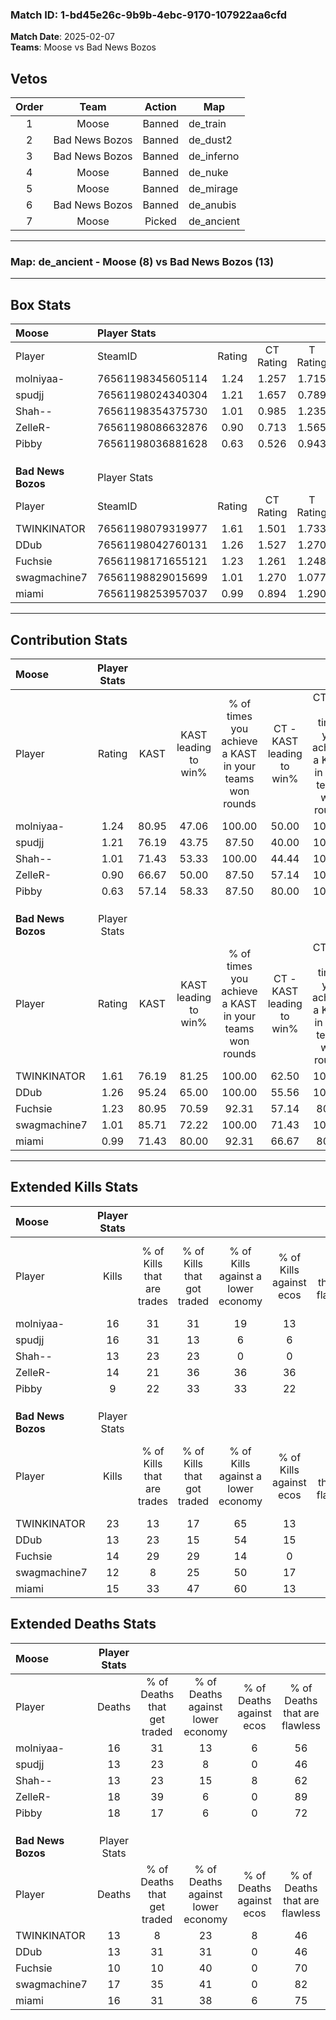 ### Match ID: 1-bd45e26c-9b9b-4ebc-9170-107922aa6cfd  
**Match Date**: 2025-02-07  
**Teams**: Moose vs Bad News Bozos  

## Vetos  

| Order | Team | Action | Map |
| :---: | :--: | :----: | --- |
| 1 | Moose | Banned | de_train |
| 2 | Bad News Bozos | Banned | de_dust2 |
| 3 | Bad News Bozos | Banned | de_inferno |
| 4 | Moose | Banned | de_nuke |
| 5 | Moose | Banned | de_mirage |
| 6 | Bad News Bozos | Banned | de_anubis |
| 7 | Moose | Picked | de_ancient |

---  

### **Map**: de_ancient - Moose (8) vs Bad News Bozos (13)  
---  

## Box Stats  

| **Moose**          | Player Stats      |        |           |          |       |       |       |         |        |      |     |
| :- | :- | :-: | :-: | :-: | :-: | :-: | :-: | :-: | :-: | :-: | :-: |
| Player             | SteamID           | Rating | CT Rating | T Rating | KAST  |  ADR  | Kills | Assists | Deaths | K/D  | HS% |
| molniyaa-          | 76561198345605114 |  1.24  |   1.257   |  1.715   | 80.95 | 92.9  |  16   |    8    |   16   | 1.00 | 56  |
| spudjj             | 76561198024340304 |  1.21  |   1.657   |  0.789   | 76.19 | 74.4  |  16   |    5    |   13   | 1.23 | 56  |
| Shah--             | 76561198354375730 |  1.01  |   0.985   |  1.235   | 71.43 | 63.3  |  13   |    5    |   13   | 1.00 | 38  |
| ZelleR-            | 76561198086632876 |  0.90  |   0.713   |  1.565   | 66.67 | 69.5  |  14   |    2    |   18   | 0.78 | 35  |
| Pibby              | 76561198036881628 |  0.63  |   0.526   |  0.943   | 57.14 | 63.5  |   9   |    7    |   18   | 0.50 | 33  |
|                    |                   |        |           |          |       |       |       |         |        |      |     |
|                    |                   |        |           |          |       |       |       |         |        |      |     |
|                    |                   |        |           |          |       |       |       |         |        |      |     |
| **Bad News Bozos** | Player Stats      |        |           |          |       |       |       |         |        |      |     |
| Player             | SteamID           | Rating | CT Rating | T Rating | KAST  |  ADR  | Kills | Assists | Deaths | K/D  | HS% |
| TWINKINATOR        | 76561198079319977 |  1.61  |   1.501   |  1.733   | 76.19 | 110.8 |  23   |    4    |   13   | 1.77 | 56  |
| DDub               | 76561198042760131 |  1.26  |   1.527   |  1.270   | 95.24 | 83.4  |  13   |    7    |   13   | 1.00 | 23  |
| Fuchsie            | 76561198171655121 |  1.23  |   1.261   |  1.248   | 80.95 | 69.9  |  14   |    6    |   10   | 1.40 | 57  |
| swagmachine7       | 76561198829015699 |  1.01  |   1.270   |  1.077   | 85.71 | 70.0  |  12   |    7    |   17   | 0.71 | 58  |
| miami              | 76561198253957037 |  0.99  |   0.894   |  1.290   | 71.43 | 59.1  |  15   |    2    |   16   | 0.94 | 60  |
---  

## Contribution Stats  

| **Moose**          | Player Stats |       |                      |                                                        |                           |                                                             |                          |                                                            |
| :- | :-: | :-: | :-: | :-: | :-: | :-: | :-: | :-: |
| Player             |    Rating    | KAST  | KAST leading to win% | % of times you achieve a KAST in your teams won rounds | CT - KAST leading to win% | CT - % of times you achieve a KAST in your teams won rounds | T - KAST leading to win% | T - % of times you achieve a KAST in your teams won rounds |
| molniyaa-          |     1.24     | 80.95 |        47.06         |                         100.00                         |           50.00           |                           100.00                            |          44.44           |                           100.00                           |
| spudjj             |     1.21     | 76.19 |        43.75         |                         87.50                          |           40.00           |                           100.00                            |          50.00           |                           75.00                            |
| Shah--             |     1.01     | 71.43 |        53.33         |                         100.00                         |           44.44           |                           100.00                            |          66.67           |                           100.00                           |
| ZelleR-            |     0.90     | 66.67 |        50.00         |                         87.50                          |           57.14           |                           100.00                            |          42.86           |                           75.00                            |
| Pibby              |     0.63     | 57.14 |        58.33         |                         87.50                          |           80.00           |                           100.00                            |          42.86           |                           75.00                            |
|                    |              |       |                      |                                                        |                           |                                                             |                          |                                                            |
|                    |              |       |                      |                                                        |                           |                                                             |                          |                                                            |
|                    |              |       |                      |                                                        |                           |                                                             |                          |                                                            |
| **Bad News Bozos** | Player Stats |       |                      |                                                        |                           |                                                             |                          |                                                            |
| Player             |    Rating    | KAST  | KAST leading to win% | % of times you achieve a KAST in your teams won rounds | CT - KAST leading to win% | CT - % of times you achieve a KAST in your teams won rounds | T - KAST leading to win% | T - % of times you achieve a KAST in your teams won rounds |
| TWINKINATOR        |     1.61     | 76.19 |        81.25         |                         100.00                         |           62.50           |                           100.00                            |          100.00          |                           100.00                           |
| DDub               |     1.26     | 95.24 |        65.00         |                         100.00                         |           55.56           |                           100.00                            |          72.73           |                           100.00                           |
| Fuchsie            |     1.23     | 80.95 |        70.59         |                         92.31                          |           57.14           |                            80.00                            |          80.00           |                           100.00                           |
| swagmachine7       |     1.01     | 85.71 |        72.22         |                         100.00                         |           71.43           |                           100.00                            |          72.73           |                           100.00                           |
| miami              |     0.99     | 71.43 |        80.00         |                         92.31                          |           66.67           |                            80.00                            |          88.89           |                           100.00                           |
---  

## Extended Kills Stats  

| **Moose**          | Player Stats |                            |                            |                                    |                         |                              |                                 |                                       |                    |           |
| :- | :-: | :-: | :-: | :-: | :-: | :-: | :-: | :-: | :-: | :-: |
| Player             |    Kills     | % of Kills that are trades | % of Kills that got traded | % of Kills against a lower economy | % of Kills against ecos | % of Kills that are flawless | % of Kills that are close duels | % of Kills that are assisted by flash | Pistol Round Kills | AWP Kills |
| molniyaa-          |      16      |             31             |             31             |                 19                 |           13            |              56              |               19                |                  19                   |         0          |     2     |
| spudjj             |      16      |             31             |             13             |                 6                  |            6            |              63              |                6                |                   0                   |         0          |     3     |
| Shah--             |      13      |             23             |             23             |                 0                  |            0            |              69              |               15                |                   8                   |         0          |     3     |
| ZelleR-            |      14      |             21             |             36             |                 36                 |           36            |              79              |                7                |                   7                   |         1          |     0     |
| Pibby              |      9       |             22             |             33             |                 33                 |           22            |              78              |                0                |                   0                   |         1          |     2     |
|                    |              |                            |                            |                                    |                         |                              |                                 |                                       |                    |           |
|                    |              |                            |                            |                                    |                         |                              |                                 |                                       |                    |           |
|                    |              |                            |                            |                                    |                         |                              |                                 |                                       |                    |           |
| **Bad News Bozos** | Player Stats |                            |                            |                                    |                         |                              |                                 |                                       |                    |           |
| Player             |    Kills     | % of Kills that are trades | % of Kills that got traded | % of Kills against a lower economy | % of Kills against ecos | % of Kills that are flawless | % of Kills that are close duels | % of Kills that are assisted by flash | Pistol Round Kills | AWP Kills |
| TWINKINATOR        |      23      |             13             |             17             |                 65                 |           13            |              61              |                4                |                   0                   |         0          |     1     |
| DDub               |      13      |             23             |             15             |                 54                 |           15            |              85              |                0                |                   8                   |         8          |     1     |
| Fuchsie            |      14      |             29             |             29             |                 14                 |            0            |              71              |                0                |                   0                   |         0          |     1     |
| swagmachine7       |      12      |             8              |             25             |                 50                 |           17            |              58              |                0                |                   8                   |         0          |     2     |
| miami              |      15      |             33             |             47             |                 60                 |           13            |              60              |                0                |                   7                   |         0          |     0     |
## Extended Deaths Stats  

| **Moose**          | Player Stats |                             |                                   |                          |                               |                            |                           |               |
| :- | :-: | :-: | :-: | :-: | :-: | :-: | :-: | :-: |
| Player             |    Deaths    | % of Deaths that get traded | % of Deaths against lower economy | % of Deaths against ecos | % of Deaths that are flawless | % of Deaths that are close | % of Deaths while blinded | Deaths to AWP |
| molniyaa-          |      16      |             31              |                13                 |            6             |              56               |             0              |             6             |       1       |
| spudjj             |      13      |             23              |                 8                 |            0             |              46               |             0              |             0             |       2       |
| Shah--             |      13      |             23              |                15                 |            8             |              62               |             0              |             0             |       2       |
| ZelleR-            |      18      |             39              |                 6                 |            0             |              89               |             0              |             6             |       0       |
| Pibby              |      18      |             17              |                 6                 |            0             |              72               |             6              |             6             |       3       |
|                    |              |                             |                                   |                          |                               |                            |                           |               |
|                    |              |                             |                                   |                          |                               |                            |                           |               |
|                    |              |                             |                                   |                          |                               |                            |                           |               |
| **Bad News Bozos** | Player Stats |                             |                                   |                          |                               |                            |                           |               |
| Player             |    Deaths    | % of Deaths that get traded | % of Deaths against lower economy | % of Deaths against ecos | % of Deaths that are flawless | % of Deaths that are close | % of Deaths while blinded | Deaths to AWP |
| TWINKINATOR        |      13      |              8              |                23                 |            8             |              46               |             23             |             8             |       0       |
| DDub               |      13      |             31              |                31                 |            0             |              46               |             8              |             0             |       0       |
| Fuchsie            |      10      |             10              |                40                 |            0             |              70               |             10             |             0             |       0       |
| swagmachine7       |      17      |             35              |                41                 |            0             |              82               |             12             |             6             |       2       |
| miami              |      16      |             31              |                38                 |            6             |              75               |             0              |            19             |       0       |
